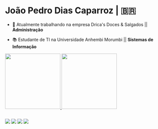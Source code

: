 <div>
<h1> João Pedro Dias Caparroz | 🇧🇷  </h1>
</div>

<div>
  
- 💼 Atualmente trabalhando na empresa Drica's Doces & Salgados || **Administração**

- 📚 Estudante de TI na Universidade Anhembi Morumbi || **Sistemas de Informação**

</div>

<div>
  <a href="https://github.com/jpcaparroz">
  <img height="180em" src="https://github-readme-stats.vercel.app/api?username=jpcaparroz&show_icons=true&theme=graywhite&include_all_commits=true&count_private=true"/>
  <img height="180em" src="https://github-readme-stats.vercel.app/api/top-langs/?username=jpcaparroz&layout=compact&langs_count=7&theme=graywhite"/>
</div>
  
<h2> </h2>
  
<div>
  
<a href="https://www.linkedin.com/in/jo%C3%A3o-pedro-dias-caparroz-2b19a1161/" target="_blank"><img src="https://img.shields.io/badge/-LinkedIn-%230077B5?style=for-the-badge&logo=linkedin&logoColor=white" target="_blank"></a> 
<a href = "mailto:jpkook2011@gmail.com"><img src="https://img.shields.io/badge/-Gmail-%23333?style=for-the-badge&logo=gmail&logoColor=white" target="_blank"></a>
<a href="https://instagram.com/joaooo0" target="_blank"><img src="https://img.shields.io/badge/-Instagram-%23E4405F?style=for-the-badge&logo=instagram&logoColor=white" target="_blank"></a>
<a href="https://twitter.com/jpcaparroz" target="_blank"><img src="https://img.shields.io/badge/Twitter-1DA1F2?style=for-the-badge&logo=twitter&logoColor=white" target="_blank"></a>  
  
</div>
